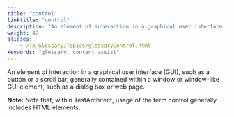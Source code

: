 ```yaml
--- 
title: "control"
linktitle: "control"
description: "An element of interaction in a graphical user interface (GUI), such as a button or a scroll bar, generally contained within a window or window-like GUI element, such as a dialog box or web page. Note: ..."
weight: 42
aliases: 
    - /TA_Glossary/Topics/glossaryControl.html
keywords: "glossary, content assist"
---
```


An element of interaction in a graphical user interface \(GUI\), such as a button or a scroll bar, generally contained within a window or window-like GUI element, such as a dialog box or web page.

**Note:** Note that, within TestArchitect, usage of the term control generally includes HTML elements.


